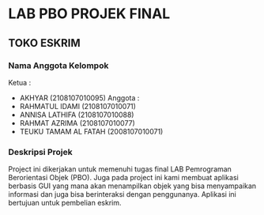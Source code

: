 # LAB PBO PROJEK FINAL

## TOKO ESKRIM

### Nama Anggota Kelompok
Ketua :
- AKHYAR (2108107010095)
Anggota :
- RAHMATUL IDAMI (2108107010071)
- ANNISA LATHIFA (2108107010088)
- RAHMAT AZRIMA (2108107010077)
- TEUKU TAMAM AL FATAH (2008107010071)

### Deskripsi Projek
Project ini dikerjakan untuk memenuhi tugas final LAB Pemrograman Berorientasi Objek (PBO). Juga pada project ini kami membuat aplikasi berbasis GUI yang mana akan menampilkan objek yang bisa menyampaikan informasi dan juga bisa berinteraksi dengan penggunanya. Aplikasi ini bertujuan untuk pembelian eskrim.
